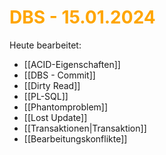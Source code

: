 # <font color = "orange">DBS - 15.01.2024</font>
Heute bearbeitet:
- [[ACID-Eigenschaften]]
-  [[DBS - Commit]]
- [[Dirty Read]]
- [[PL-SQL]]
- [[Phantomproblem]]
- [[Lost Update]]
- [[Transaktionen|Transaktion]]
- [[Bearbeitungskonflikte]]
